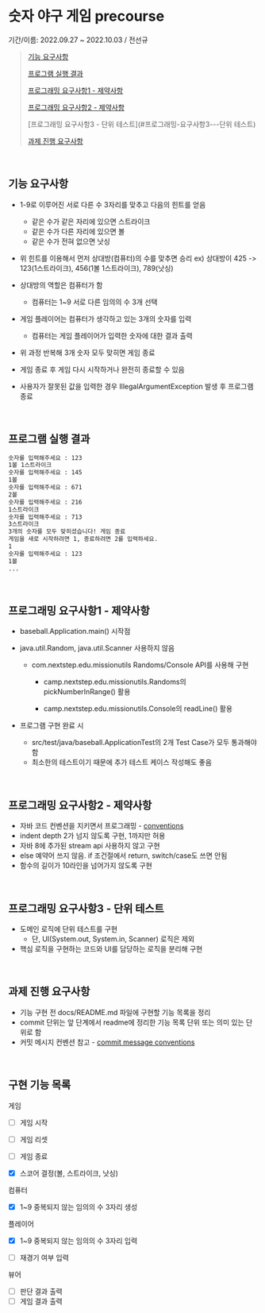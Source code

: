 # 숫자 야구 게임 precourse

기간/이름: 2022.09.27 ~ 2022.10.03 / 전선규

> [기능 요구사항](#기능-요구사항)
>
> [프로그램 실행 결과](#기능-요구사항)
>
> [프로그래밍 요구사항1 - 제약사항](#프로그래밍-요구사항1---제약사항)
>
> [프로그래밍 요구사항2 - 제약사항](#프로그래밍-요구사항1---제약사항)
>
> [프로그래밍 요구사항3 - 단위 테스트](#프로그래밍-요구사항3---단위 테스트)
>
> [과제 진행 요구사항](#과제-진행-요구사항)

<br>

## 기능 요구사항

- 1-9로 이루어진 서로 다른 수 3자리를 맞추고 다음의 힌트를 얻음
  - 같은 수가 같은 자리에 있으면 스트라이크
  - 같은 수가 다른 자리에 있으면 볼
  - 같은 수가 전혀 없으면 낫싱

- 위 힌트를 이용해서 먼저 상대방(컴퓨터)의 수를 맞추면 승리
  ex) 상대방이 425 -> 123(1스트라이크), 456(1볼 1스트라이크), 789(낫싱)

- 상대방의 역할은 컴퓨터가 함
  - 컴퓨터는 1~9 서로 다른 임의의 수 3개 선택

- 게임 플레이어는 컴퓨터가 생각하고 있는 3개의 숫자를 입력
  - 컴퓨터는 게임 플레이어가 입력한 숫자에 대한 결과 출력

- 위 과정 반복해 3개 숫자 모두 맞히면 게임 종료

- 게임 종료 후 게임 다시 시작하거나 완전히 종료할 수 있음

- 사용자가 잘못된 값을 입력한 경우 IllegalArgumentException 발생 후 프로그램 종료

<br>

## 프로그램 실행 결과

```txt
숫자를 입력해주세요 : 123
1볼 1스트라이크
숫자를 입력해주세요 : 145
1볼
숫자를 입력해주세요 : 671
2볼
숫자를 입력해주세요 : 216
1스트라이크
숫자를 입력해주세요 : 713
3스트라이크
3개의 숫자를 모두 맞히셨습니다! 게임 종료
게임을 새로 시작하려면 1, 종료하려면 2를 입력하세요.
1
숫자를 입력해주세요 : 123
1볼
...
```

<br>

## 프로그래밍 요구사항1 - 제약사항

- baseball.Application.main() 시작점
- java.util.Random, java.util.Scanner 사용하지 않음
  
   - com.nextstep.edu.missionutils Randoms/Console API를 사용해 구현
   
      - camp.nextstep.edu.missionutils.Randoms의 pickNumberInRange() 활용
   
     - camp.nextstep.edu.missionutils.Console의 readLine() 활용
   
- 프로그램 구현 완료 시
  - src/test/java/baseball.ApplicationTest의 2개 Test Case가 모두 통과해야 함
  - 최소한의 테스트이기 때문에 추가 테스트 케이스 작성해도 좋음

<br>

## 프로그래밍 요구사항2 - 제약사항

- 자바 코드 컨벤션을 지키면서 프로그래밍 - [conventions](https://github.com/woowacourse/woowacourse-docs/tree/master/styleguide/java)
- indent depth 2가 넘지 않도록 구현, 1까지만 허용
- 자바 8에 추가된 stream api 사용하지 않고 구현
- else 예약어 쓰지 않음. if 조건절에서 return, switch/case도 쓰면 안됨
- 함수의 길이가 10라인을 넘어가지 않도록 구현

<br>

## 프로그래밍 요구사항3 - 단위 테스트

- 도메인 로직에 단위 테스트를 구현
    - 단, UI(System.out, System.in, Scanner) 로직은 제외
- 핵심 로직을 구현하는 코드와 UI를 담당하는 로직을 분리해 구현

<br>

## 과제 진행 요구사항

- 기능 구현 전 docs/README.md 파일에 구현할 기능 목록을 정리
- commit 단위는 앞 단계에서 readme에 정리한 기능 목록 단위 또는 의미 있는 단위로 함
- 커밋 메시지 컨벤션 참고 - [commit message conventions](https://gist.github.com/stephenparish/9941e89d80e2bc58a153)

<br>

## 구현 기능 목록

게임

- [ ] 게임 시작
- [ ] 게임 리셋
- [ ] 게임 종료
- [x] 스코어 결정(볼, 스트라이크, 낫싱)



컴퓨터

- [x] 1~9 중복되지 않는 임의의 수 3자리 생성



플레이어
- [x] 1~9 중복되지 않는 임의의 수 3자리 입력
- [ ] 재경기 여부 입력



뷰어

- [ ] 판단 결과 출력
- [ ] 게임 결과 출력
